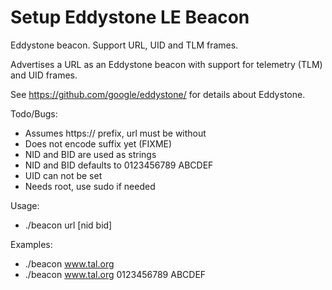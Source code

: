 Setup Eddystone LE Beacon
=========================

Eddystone beacon. Support URL, UID and TLM frames.

Advertises a URL as an Eddystone beacon with support for telemetry (TLM) and UID frames.

See https://github.com/google/eddystone/ for details about Eddystone.

Todo/Bugs:
* Assumes https:// prefix, url must be without
* Does not encode suffix yet (FIXME)
* NID and BID are used as strings
* NID and BID defaults to 0123456789 ABCDEF
* UID can not be set
* Needs root, use sudo if needed

Usage:
* ./beacon url [nid bid]

Examples:
* ./beacon www.tal.org 
* ./beacon www.tal.org 0123456789 ABCDEF
